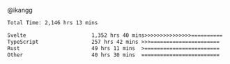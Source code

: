 @ikangg
<!--START_SECTION:waka-->

```txt
Total Time: 2,146 hrs 13 mins

Svelte                     1,352 hrs 40 mins>>>>>>>>>>>>>>>==========   61.86 %
TypeScript                 257 hrs 42 mins >>>======================   11.79 %
Rust                       49 hrs 11 mins  >========================   02.25 %
Other                      40 hrs 30 mins  =========================   01.85 %
```

<!--END_SECTION:waka-->

